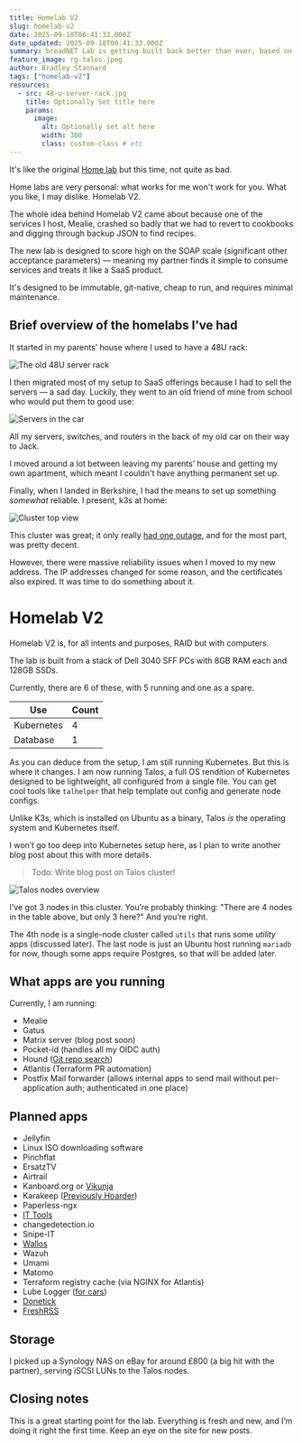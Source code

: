 ```yaml
---
title: Homelab V2
slug: homelab-v2
date: 2025-09-18T00:41:33.000Z
date_updated: 2025-09-18T00:41:33.000Z
summary: breadNET Lab is getting built back better than ever, based on Talos. Some new apps are lined up to get deployed!
feature_image: rg-talos.jpeg
author: Bradley Stannard
tags: ["homelab-v2"]
resources:
  - src: 48-u-server-rack.jpg
    title: Optionally Set title here
    params:
      image:
        alt: Optionally set alt here
        width: 300
        class: custom-class # etc
---
```


It's like the original [Home lab](../kubernetes-at-home) but this time, not quite as bad.

Home labs are very personal: what works for me won't work for you. What you like, I may dislike. Homelab V2.

The whole idea behind Homelab V2 came about because one of the services I host, Mealie, crashed so badly that we had to revert to cookbooks and digging through backup JSON to find recipes.

The new lab is designed to score high on the SOAP scale (significant other acceptance parameters) — meaning my partner finds it simple to consume services and treats it like a SaaS product.

It's designed to be immutable, git-native, cheap to run, and requires minimal maintenance.

## Brief overview of the homelabs I've had

It started in my parents’ house where I used to have a 48U rack:

![The old 48U server rack](48-u-server-rack.jpg "The old server rack")

I then migrated most of my setup to SaaS offerings because I had to sell the servers — a sad day. Luckily, they went to an old friend of mine from school who would put them to good use:

![Servers in the car](servers-in-my-boot.jpeg)

All my servers, switches, and routers in the back of my old car on their way to Jack.

I moved around a lot between leaving my parents’ house and getting my own apartment, which meant I couldn't have anything permanent set up.

Finally, when I landed in Berkshire, I had the means to set up something *somewhat* reliable. I present, k3s at home:

![Cluster top view](cluster-top-1.png)

This cluster was great; it only really [had one outage](https://documentation.breadnet.co.uk/outage/2023-11-26-04/), and for the most part, was pretty decent.

[//]: # (TODO: Link to Kubernetes at home blog post)

However, there were massive reliability issues when I moved to my new address. The IP addresses changed for some reason, and the certificates also expired. It was time to do something about it.

# Homelab V2

Homelab V2 is, for all intents and purposes, RAID but with computers.

The lab is built from a stack of Dell 3040 SFF PCs with 8GB RAM each and 128GB SSDs.

Currently, there are 6 of these, with 5 running and one as a spare.

| Use        | Count |
|------------|-------|
| Kubernetes | 4     |
| Database   | 1     |

As you can deduce from the setup, I am still running Kubernetes. But this is where it changes. I am now running Talos, a full OS rendition of Kubernetes designed to be lightweight, all configured from a single file. You can get cool tools like `talhelper` that help template out config and generate node configs.

Unlike K3s, which is installed on Ubuntu as a binary, Talos *is* the operating system and Kubernetes itself.

I won’t go too deep into Kubernetes setup here, as I plan to write another blog post about this with more details.

> Todo: Write blog post on Talos cluster!

![Talos nodes overview](talos-node-dashboard.png)

I’ve got 3 nodes in this cluster. You’re probably thinking: "There are 4 nodes in the table above, but only 3 here?" And you’re right.

The 4th node is a single-node cluster called `utils` that runs some *utility* apps (discussed later). The last node is just an Ubuntu host running `mariadb` for now, though some apps require Postgres, so that will be added later.

## What apps are you running

Currently, I am running:

- Mealie
- Gatus
- Matrix server (blog post soon)
- Pocket-id (handles all my OIDC auth)
- Hound ([Git repo search](https://github.com/hound-search/hound))
- Atlantis (Terraform PR automation)
- Postfix Mail forwarder (allows internal apps to send mail without per-application auth; authenticated in one place)

## Planned apps

- Jellyfin
- Linux ISO downloading software
- Pinchflat
- ErsatzTV
- Airtrail
- Kanboard.org or [Vikunja](https://vikunja.io)
- Karakeep ([Previously Hoarder](https://docs.karakeep.app))
- Paperless-ngx
- [IT Tools](https://github.com/CorentinTh/it-tools)
- changedetection.io
- Snipe-IT
- [Wallos](https://wallosapp.com)
- Wazuh
- Umami
- Matomo
- Terraform registry cache (via NGINX for Atlantis)
- Lube Logger ([for cars](https://lubelogger.com))
- [Donetick](https://donetick.com)
- [FreshRSS](https://freshrss.org/index.html)

## Storage

I picked up a Synology NAS on eBay for around £800 (a big hit with the partner), serving iSCSI LUNs to the Talos nodes.

## Closing notes

This is a great starting point for the lab. Everything is fresh and new, and I’m doing it right the first time. Keep an eye on the site for new posts.
